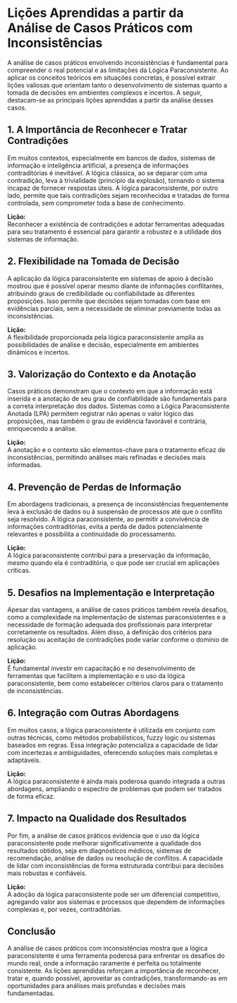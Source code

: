 # Lições Aprendidas a partir da Análise de Casos Práticos com Inconsistências

A análise de casos práticos envolvendo inconsistências é fundamental para compreender o real potencial e as limitações da Lógica Paraconsistente. Ao aplicar os conceitos teóricos em situações concretas, é possível extrair lições valiosas que orientam tanto o desenvolvimento de sistemas quanto a tomada de decisões em ambientes complexos e incertos. A seguir, destacam-se as principais lições aprendidas a partir da análise desses casos.



## 1. **A Importância de Reconhecer e Tratar Contradições**

Em muitos contextos, especialmente em bancos de dados, sistemas de informação e inteligência artificial, a presença de informações contraditórias é inevitável. A lógica clássica, ao se deparar com uma contradição, leva à trivialidade (princípio da explosão), tornando o sistema incapaz de fornecer respostas úteis. A lógica paraconsistente, por outro lado, permite que tais contradições sejam reconhecidas e tratadas de forma controlada, sem comprometer toda a base de conhecimento.

**Lição:**  
Reconhecer a existência de contradições e adotar ferramentas adequadas para seu tratamento é essencial para garantir a robustez e a utilidade dos sistemas de informação.



## 2. **Flexibilidade na Tomada de Decisão**

A aplicação da lógica paraconsistente em sistemas de apoio à decisão mostrou que é possível operar mesmo diante de informações conflitantes, atribuindo graus de credibilidade ou confiabilidade às diferentes proposições. Isso permite que decisões sejam tomadas com base em evidências parciais, sem a necessidade de eliminar previamente todas as inconsistências.

**Lição:**  
A flexibilidade proporcionada pela lógica paraconsistente amplia as possibilidades de análise e decisão, especialmente em ambientes dinâmicos e incertos.



## 3. **Valorização do Contexto e da Anotação**

Casos práticos demonstram que o contexto em que a informação está inserida e a anotação de seu grau de confiabilidade são fundamentais para a correta interpretação dos dados. Sistemas como a Lógica Paraconsistente Anotada (LPA) permitem registrar não apenas o valor lógico das proposições, mas também o grau de evidência favorável e contrária, enriquecendo a análise.

**Lição:**  
A anotação e o contexto são elementos-chave para o tratamento eficaz de inconsistências, permitindo análises mais refinadas e decisões mais informadas.



## 4. **Prevenção de Perdas de Informação**

Em abordagens tradicionais, a presença de inconsistências frequentemente leva à exclusão de dados ou à suspensão de processos até que o conflito seja resolvido. A lógica paraconsistente, ao permitir a convivência de informações contraditórias, evita a perda de dados potencialmente relevantes e possibilita a continuidade do processamento.

**Lição:**  
A lógica paraconsistente contribui para a preservação da informação, mesmo quando ela é contraditória, o que pode ser crucial em aplicações críticas.



## 5. **Desafios na Implementação e Interpretação**

Apesar das vantagens, a análise de casos práticos também revela desafios, como a complexidade na implementação de sistemas paraconsistentes e a necessidade de formação adequada dos profissionais para interpretar corretamente os resultados. Além disso, a definição dos critérios para resolução ou aceitação de contradições pode variar conforme o domínio de aplicação.

**Lição:**  
É fundamental investir em capacitação e no desenvolvimento de ferramentas que facilitem a implementação e o uso da lógica paraconsistente, bem como estabelecer critérios claros para o tratamento de inconsistências.



## 6. **Integração com Outras Abordagens**

Em muitos casos, a lógica paraconsistente é utilizada em conjunto com outras técnicas, como métodos probabilísticos, fuzzy logic ou sistemas baseados em regras. Essa integração potencializa a capacidade de lidar com incertezas e ambiguidades, oferecendo soluções mais completas e adaptáveis.

**Lição:**  
A lógica paraconsistente é ainda mais poderosa quando integrada a outras abordagens, ampliando o espectro de problemas que podem ser tratados de forma eficaz.



## 7. **Impacto na Qualidade dos Resultados**

Por fim, a análise de casos práticos evidencia que o uso da lógica paraconsistente pode melhorar significativamente a qualidade dos resultados obtidos, seja em diagnósticos médicos, sistemas de recomendação, análise de dados ou resolução de conflitos. A capacidade de lidar com inconsistências de forma estruturada contribui para decisões mais robustas e confiáveis.

**Lição:**  
A adoção da lógica paraconsistente pode ser um diferencial competitivo, agregando valor aos sistemas e processos que dependem de informações complexas e, por vezes, contraditórias.



## **Conclusão**

A análise de casos práticos com inconsistências mostra que a lógica paraconsistente é uma ferramenta poderosa para enfrentar os desafios do mundo real, onde a informação raramente é perfeita ou totalmente consistente. As lições aprendidas reforçam a importância de reconhecer, tratar e, quando possível, aproveitar as contradições, transformando-as em oportunidades para análises mais profundas e decisões mais fundamentadas.